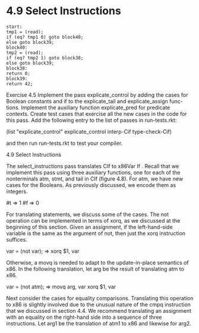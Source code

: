 # 4.9 Select Instructions

```
start:
tmp1 = (read);
if (eq? tmp1 0) goto block40;
else goto block39;
block40:
tmp2 = (read);
if (eq? tmp2 1) goto block38;
else goto block39;
block38:
return 0;
block39:
return 42;
```

Exercise 4.5 Implement the pass explicate_control by adding the cases for Boolean constants and if to the explicate_tail and explicate_assign func- tions. Implement the auxiliary function explicate_pred for predicate contexts. Create test cases that exercise all the new cases in the code for this pass. Add the following entry to the list of passes in run-tests.rkt:

(list "explicate_control" explicate_control interp-Cif type-check-Cif)

and then run run-tests.rkt to test your compiler.

4.9 Select Instructions

The select_instructions pass translates CIf to x86Var If . Recall that we implement this pass using three auxiliary functions, one for each of the nonterminals atm, stmt, and tail in CIf (figure 4.8). For atm, we have new cases for the Booleans. As previously discussed, we encode them as integers.

#t ⇒ 1 #f ⇒ 0

For translating statements, we discuss some of the cases. The not operation can be implemented in terms of xorq, as we discussed at the beginning of this section. Given an assignment, if the left-hand-side variable is the same as the argument of not, then just the xorq instruction suffices.

var = (not var); ⇒ xorq $1, var

Otherwise, a movq is needed to adapt to the update-in-place semantics of x86. In the following translation, let arg be the result of translating atm to x86.

var = (not atm); ⇒ movq arg, var xorq $1, var

Next consider the cases for equality comparisons. Translating this operation to x86 is slightly involved due to the unusual nature of the cmpq instruction that we discussed in section 4.4. We recommend translating an assignment with an equality on the right-hand side into a sequence of three instructions. Let arg1 be the translation of atm1 to x86 and likewise for arg2.

